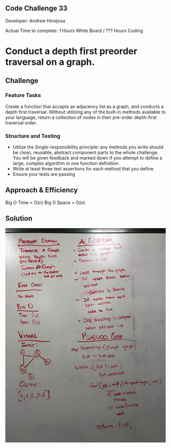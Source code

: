 ## Code Challenge 33
Developer: Andrew Hinojosa

Actual Time to complete: 1 Hours White Board / ??? Hours Coding

# Conduct a depth first preorder traversal on a graph.

## Challenge
### Feature Tasks
Create a function that accepts an adjacency list as a graph, and conducts a depth first traversal. Without utilizing any of the built-in methods available to your language, return a collection of nodes in their pre-order depth-first traversal order.
### Structure and Testing
* Utilize the Single-responsibility principle: any methods you write should be clean, reusable, abstract component parts to the whole challenge. You will be given feedback and marked down if you attempt to define a large, complex algorithm in one function definition.
* Write at least three test assertions for each method that you define.
* Ensure your tests are passing

## Approach & Efficiency
Big O Time = O(n)
Big O Space = O(n)

## Solution
![whiteboard](https://github.com/drewsview34/data-structures-and-algorithms/blob/master/codeChallenges/DepthFirstGraph33/DepthFirstGraph.JPG)
